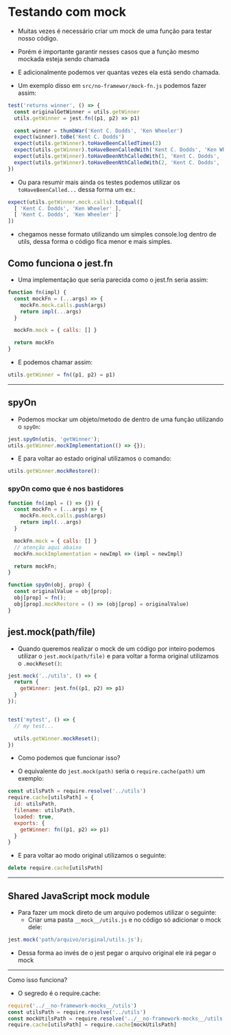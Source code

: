 # Testando com mock

- Muitas vezes é necessário criar um mock de uma função para testar nosso código.
- Porém é importante garantir nesses casos que a função mesmo mockada esteja sendo chamada
- E adicionalmente podemos ver quantas vezes ela está sendo chamada.

- Um exemplo disso em `src/no-framewor/mock-fn.js` podemos fazer assim:

```js
test('returns winner', () => {
  const originalGetWinner = utils.getWinner
  utils.getWinner = jest.fn((p1, p2) => p1)

  const winner = thumbWar('Kent C. Dodds', 'Ken Wheeler')
  expect(winner).toBe('Kent C. Dodds')
  expect(utils.getWinner).toHaveBeenCalledTimes(2)
  expect(utils.getWinner).toHaveBeenCalledWith('Kent C. Dodds', 'Ken Wheeler')
  expect(utils.getWinner).toHaveBeenNthCalledWith(1, 'Kent C. Dodds', 'Ken Wheeler')
  expect(utils.getWinner).toHaveBeenNthCalledWith(2, 'Kent C. Dodds', 'Ken Wheeler')
})
```

- Ou para resumir mais ainda os testes podemos utilizar os `toHaveBeenCalled...` dessa forma um ex.:

```js
expect(utils.getWinner.mock.calls).toEqual([
  [ 'Kent C. Dodds', 'Ken Wheeler' ],
  [ 'Kent C. Dodds', 'Ken Wheeler' ]
])
```

- chegamos nesse formato utilizando um simples console.log dentro de utils, dessa forma o código fica menor e mais simples.

## Como funciona o jest.fn

- Uma implementação que seria parecida como o jest.fn seria assim: 

```js
function fn(impl) {
  const mockFn = (...args) => {
    mockFn.mock.calls.push(args)
    return impl(...args)
  }

  mockFn.mock = { calls: [] }

  return mockFn
}
```

- E podemos chamar assim:

```js
utils.getWinner = fn((p1, p2) = p1)
```

---

## spyOn

- Podemos mockar um objeto/metodo de dentro de uma função utilizando o `spyOn`:

```js
jest.spyOn(utis, 'getWinner');
utils.getWinner.mockImplementation(() => {});
```

- E para voltar ao estado original utilizamos o comando:

```js
utils.getWinner.mockRestore():
```

### spyOn como que é nos bastidores

```js
function fn(impl = () => {}) {
  const mockFn = (...args) => {
    mockFn.mock.calls.push(args)
    return impl(...args)
  }

  mockFn.mock = { calls: [] }
  // atenção aqui abaixo
  mockFn.mockImplementation = newImpl => (impl = newImpl)

  return mockFn;
}

function spyOn(obj, prop) {
  const originalValue = obj[prop];
  obj[prop] = fn();
  obj[prop].mockRestore = () => (obj[prop] = originalValue)
}

```

## jest.mock(path/file)

- Quando queremos realizar o mock de um código por inteiro podemos utilizar o `jest.mock(path/file)` e para voltar a forma original utilizamos o `.mockReset()`:

```js
jest.mock('../utils', () => {
  return {
    getWinner: jest.fn((p1, p2) => p1)
  }
});


test('mytest', () => {
  // my test...

  utils.getWinner.mockReset();
})
```

- Como podemos que funcionar isso?

- O equivalente do `jest.mock(path)` seria o `require.cache(path)` um exemplo:

```js
const utilsPath = require.resolve('../utils')
require.cache[utilsPath] = {
  id: utilsPath,
  filename: utilsPath,
  loaded: true,
  exports: {
    getWinner: fn((p1, p2) => p1)
  }
}
```

- E para voltar ao modo original utilizamos o seguinte:

```js
delete require.cache[utilsPath]
```

---

## Shared JavaScript mock module

- Para fazer um mock direto de um arquivo podemos utilizar o seguinte:
  - Criar uma pasta `__mock__/utils.js` e no código só adicionar o mock dele:

```js
jest.mock('path/arquivo/original/utils.js');
```

- Dessa forma ao invés de o jest pegar o arquivo original ele irá pegar o mock

---

Como isso funciona?

- O segredo é o require.cache:

```js
require('../__no-framework-mocks__/utils')
const utilsPath = require.resolve('../utils')
const mockUtilsPath = require.resolve('../__no-framework-mocks__/utils')
require.cache[utilsPath] = require.cache[mockUtilsPath]
```


